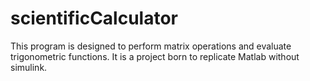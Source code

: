 # scientificCalculator
This program is designed to perform matrix operations and evaluate trigonometric functions. 
It is a project born to replicate Matlab without simulink.
